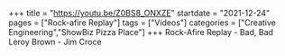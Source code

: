 +++
title = "https://youtu.be/Z0BS8_ONXZE"
startdate = "2021-12-24"
pages = ["Rock-afire Replay"]
tags = ["Videos"]
categories = ["Creative Engineering","ShowBiz Pizza Place"]
+++
Rock-Afire Replay - Bad, Bad Leroy Brown - Jim Croce
